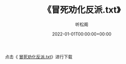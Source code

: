 ﻿---
title:  《冒死劝化反派.txt》
date:   2022-01-01T00:00:00+00:00
author: 听松阁
layout: post
permalink: /冒死劝化反派/
categories: 小说
tags: [小说]
---

点击《 [冒死劝化反派.txt](http://img.660000.xyz/bookstukust/book/bntxt/10/冒死劝化反派.txt)》进行下载